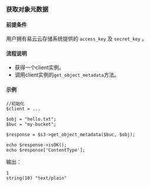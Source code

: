 ### 获取对象元数据
#### 前提条件
用户拥有易云云存储系统提供的 `access_key` 及 `secret_key` 。

#### 流程说明

* 获得一个client实例。
* 调用client实例的`get_object_metadata`方法。

#### 示例
```
//初始化
$client = ...

$obj = "hello.txt";
$buc = "my-bucket";

$response = $s3->get_object_metadata($buc, $obj);

echo $response->isOK();
echo $response['ContentType'];
```

输出：
```
1
string(10) "text/plain"
```


